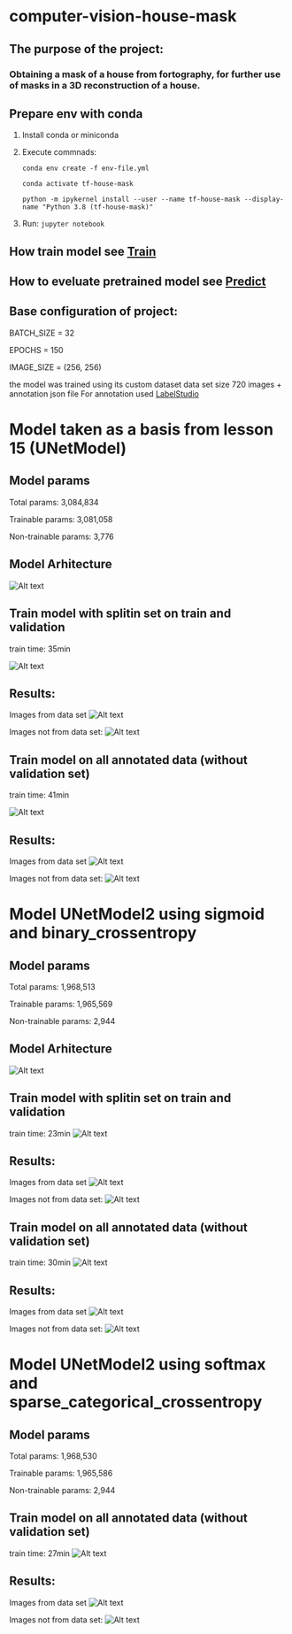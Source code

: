 # computer-vision-house-mask

## The purpose of the project: 
### Obtaining a mask of a house from fortography, for further use of masks in a 3D reconstruction of a house.

## Prepare env with conda
1. Install conda or miniconda
2. Execute commnads:

    `conda env create -f env-file.yml`

    `conda activate tf-house-mask`
    
    `python -m ipykernel install --user --name tf-house-mask --display-name "Python 3.8 (tf-house-mask)" `

3. Run: `jupyter notebook`

## How train model see [Train](train.ipynb)

## How to eveluate pretrained model see [Predict](predict.ipynb)

## Base configuration of project:
BATCH_SIZE = 32

EPOCHS = 150

IMAGE_SIZE = (256, 256)

the model was trained using its custom dataset
data set size 720 images + annotation json file
For annotation used [LabelStudio](https://labelstud.io)

# Model taken as a basis from lesson 15 (UNetModel)
## Model params
Total params: 3,084,834

Trainable params: 3,081,058

Non-trainable params: 3,776

## Model Arhitecture
![Alt text](info/unet_base.png)

## Train model with splitin set on train and validation 
train time: 35min

![Alt text](info/unet_base_grafik_val.png)

## Results:
Images from data set
![Alt text](info/unet_base_result_val.png)

Images not from data set:
![Alt text](info/unet_base_result_test_val.png)

## Train model on all annotated data (without validation set)
train time: 41min

![Alt text](info/unet_base_ngrafik_val.png)

## Results:
Images from data set
![Alt text](info/unet_base_result_nval.png)

Images not from data set:
![Alt text](info/unet_base_result_test_nval.png)


# Model UNetModel2 using sigmoid and binary_crossentropy
## Model params
Total params: 1,968,513

Trainable params: 1,965,569

Non-trainable params: 2,944

## Model Arhitecture
![Alt text](info/unet2_model.png)

## Train model with splitin set on train and validation 
train time: 23min
![Alt text](info/unet2_model_grafik_val.png)

## Results:
Images from data set
![Alt text](info/unet2_model_result_val.png)

Images not from data set:
![Alt text](info/unet2_model_result_test_val.png)

## Train model on all annotated data (without validation set)
train time: 30min
![Alt text](info/unet2_model_grafik_nval.png)

## Results:
Images from data set
![Alt text](info/unet2_model_result_nval.png)

Images not from data set:
![Alt text](info/unet2_model_result_test_nval.png)


# Model UNetModel2 using softmax and sparse_categorical_crossentropy
## Model params
Total params: 1,968,530

Trainable params: 1,965,586

Non-trainable params: 2,944

## Train model on all annotated data (without validation set)
train time: 27min
![Alt text](info/unet2_model_grafik_nval_softmax.png)

## Results:
Images from data set
![Alt text](info/unet2_model_result_test_nval_softmax.png)

Images not from data set:
![Alt text](info/unet2_model_result_nval_softmax.png)
